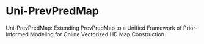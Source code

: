# Uni-PrevPredMap
Uni-PrevPredMap: Extending PrevPredMap to a Unified Framework of Prior-Informed Modeling for Online Vectorized HD Map Construction
